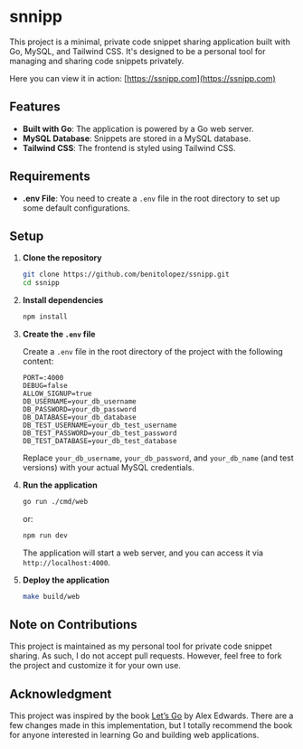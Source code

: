 # snnipp

This project is a minimal, private code snippet sharing application built with Go, MySQL, and Tailwind CSS. It's designed to be a personal tool for managing and sharing code snippets privately.

Here you can view it in action: [https://ssnipp.com](https://ssnipp.com)

## Features

- **Built with Go**: The application is powered by a Go web server.
- **MySQL Database**: Snippets are stored in a MySQL database.
- **Tailwind CSS**: The frontend is styled using Tailwind CSS.

## Requirements

- **.env File**: You need to create a `.env` file in the root directory to set up some default configurations.

## Setup

1. **Clone the repository**

   ```bash
   git clone https://github.com/benitolopez/ssnipp.git
   cd ssnipp
   ```

2. **Install dependencies**

   ```bash
   npm install
   ```

3. **Create the `.env` file**

   Create a `.env` file in the root directory of the project with the following content:

   ```env
   PORT=:4000
   DEBUG=false
   ALLOW_SIGNUP=true
   DB_USERNAME=your_db_username
   DB_PASSWORD=your_db_password
   DB_DATABASE=your_db_database
   DB_TEST_USERNAME=your_db_test_username
   DB_TEST_PASSWORD=your_db_test_password
   DB_TEST_DATABASE=your_db_test_database
   ```

   Replace `your_db_username`, `your_db_password`, and `your_db_name` (and test versions) with your actual MySQL credentials.

4. **Run the application**

   ```bash
   go run ./cmd/web
   ```

   or:

   ```bash
   npm run dev
   ```

   The application will start a web server, and you can access it via `http://localhost:4000`.

5. **Deploy the application**

   ```bash
   make build/web
   ```

## Note on Contributions

This project is maintained as my personal tool for private code snippet sharing. As such, I do not accept pull requests. However, feel free to fork the project and customize it for your own use.

## Acknowledgment

This project was inspired by the book [Let’s Go](https://lets-go.alexedwards.net/) by Alex Edwards. There are a few changes made in this implementation, but I totally recommend the book for anyone interested in learning Go and building web applications.
